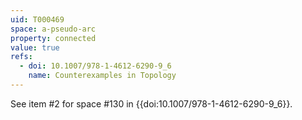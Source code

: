 ```yaml
---
uid: T000469
space: a-pseudo-arc
property: connected
value: true
refs:
  - doi: 10.1007/978-1-4612-6290-9_6
    name: Counterexamples in Topology
---
```

See item #2 for space #130 in {{doi:10.1007/978-1-4612-6290-9_6}}.
